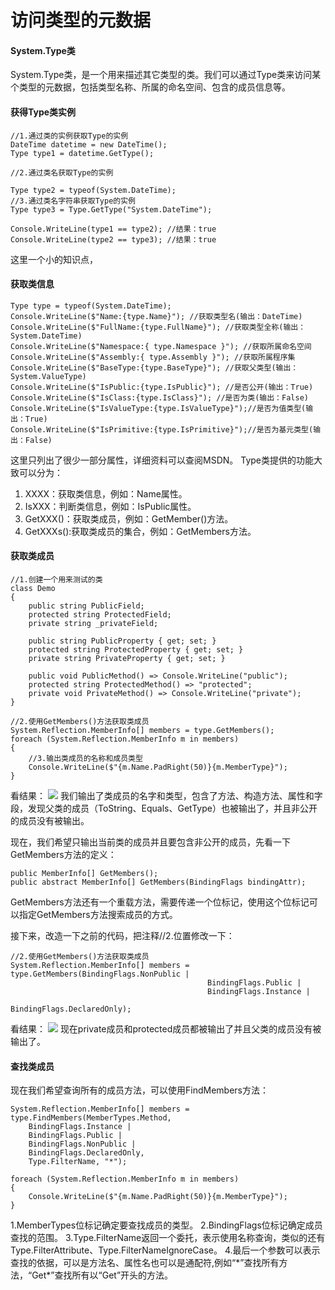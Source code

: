# 访问类型的元数据

#### System.Type类
System.Type类，是一个用来描述其它类型的类。我们可以通过Type类来访问某个类型的元数据，包括类型名称、所属的命名空间、包含的成员信息等。

#### 获得Type类实例
```
//1.通过类的实例获取Type的实例
DateTime datetime = new DateTime();
Type type1 = datetime.GetType();

//2.通过类名获取Type的实例

Type type2 = typeof(System.DateTime);
//3.通过类名字符串获取Type的实例
Type type3 = Type.GetType("System.DateTime");

Console.WriteLine(type1 == type2); //结果：true
Console.WriteLine(type2 == type3); //结果：true
```
这里一个小的知识点，

#### 获取类信息
```
Type type = typeof(System.DateTime);
Console.WriteLine($"Name:{type.Name}"); //获取类型名(输出：DateTime)
Console.WriteLine($"FullName:{type.FullName}"); //获取类型全称(输出：System.DateTime)
Console.WriteLine($"Namespace:{ type.Namespace }"); //获取所属命名空间
Console.WriteLine($"Assembly:{ type.Assembly }"); //获取所属程序集
Console.WriteLine($"BaseType:{type.BaseType}"); //获取父类型(输出：System.ValueType)
Console.WriteLine($"IsPublic:{type.IsPublic}"); //是否公开(输出：True)
Console.WriteLine($"IsClass:{type.IsClass}"); //是否为类(输出：False)
Console.WriteLine($"IsValueType:{type.IsValueType}");//是否为值类型(输出：True)
Console.WriteLine($"IsPrimitive:{type.IsPrimitive}");//是否为基元类型(输出：False)
```
这里只列出了很少一部分属性，详细资料可以查阅MSDN。
Type类提供的功能大致可以分为：
1. XXXX：获取类信息，例如：Name属性。
1. IsXXX：判断类信息，例如：IsPublic属性。
1. GetXXX()：获取类成员，例如：GetMember()方法。
1. GetXXXs():获取类成员的集合，例如：GetMembers方法。

#### 获取类成员
```
//1.创建一个用来测试的类
class Demo
{
    public string PublicField;
    protected string ProtectedField;
    private string _privateField;

    public string PublicProperty { get; set; }
    protected string ProtectedProperty { get; set; }
    private string PrivateProperty { get; set; }

    public void PublicMethod() => Console.WriteLine("public");
    protected string ProtectedMethod() => "protected";
    private void PrivateMethod() => Console.WriteLine("private");
}

//2.使用GetMembers()方法获取类成员
System.Reflection.MemberInfo[] members = type.GetMembers();
foreach (System.Reflection.MemberInfo m in members)
{
    //3.输出类成员的名称和成员类型
    Console.WriteLine($"{m.Name.PadRight(50)}{m.MemberType}");
}
```
看结果：
![](http://ouanpg9tc.bkt.clouddn.com/image/learning/reflection01/GetMembers01.png)
我们输出了类成员的名字和类型，包含了方法、构造方法、属性和字段，发现父类的成员（ToString、Equals、GetType）也被输出了，并且非公开的成员没有被输出。

现在，我们希望只输出当前类的成员并且要包含非公开的成员，先看一下GetMembers方法的定义：
```
public MemberInfo[] GetMembers();
public abstract MemberInfo[] GetMembers(BindingFlags bindingAttr);
```
GetMembers方法还有一个重载方法，需要传递一个位标记，使用这个位标记可以指定GetMembers方法搜索成员的方式。

接下来，改造一下之前的代码，把注释//2.位置修改一下：
```
//2.使用GetMembers()方法获取类成员
System.Reflection.MemberInfo[] members = type.GetMembers(BindingFlags.NonPublic | 
                                            BindingFlags.Public | 
                                            BindingFlags.Instance | 
                                            BindingFlags.DeclaredOnly);
```
看结果：
![](http://ouanpg9tc.bkt.clouddn.com/image/learning/reflection01/GetMembers02.png)
现在private成员和protected成员都被输出了并且父类的成员没有被输出了。

#### 查找类成员
现在我们希望查询所有的成员方法，可以使用FindMembers方法：
```
System.Reflection.MemberInfo[] members = type.FindMembers(MemberTypes.Method,
    BindingFlags.Instance |
    BindingFlags.Public |
    BindingFlags.NonPublic |
    BindingFlags.DeclaredOnly,
    Type.FilterName, "*");

foreach (System.Reflection.MemberInfo m in members)
{
    Console.WriteLine($"{m.Name.PadRight(50)}{m.MemberType}");
}
```

1.MemberTypes位标记确定要查找成员的类型。
2.BindingFlags位标记确定成员查找的范围。
3.Type.FilterName返回一个委托，表示使用名称查询，类似的还有Type.FilterAttribute、Type.FilterNameIgnoreCase。
4.最后一个参数可以表示查找的依据，可以是方法名、属性名也可以是通配符,例如“\*”查找所有方法，“Get\*”查找所有以“Get”开头的方法。

